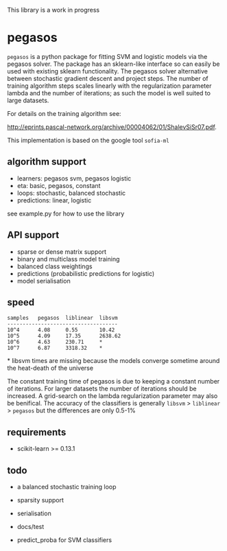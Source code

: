 This library is a work in progress

pegasos
=======
`pegasos` is a python package for fitting SVM and logistic models via the pegasos solver. The package has an sklearn-like interface so can easily be used with existing sklearn functionality. The pegasos solver alternative between stochastic gradient descent and project steps. The number of training algorithm steps scales linearly with the regularization parameter lambda and the number of iterations; as such the model is well suited to large datasets.

For details on the training algorithm see: 

http://eprints.pascal-network.org/archive/00004062/01/ShalevSiSr07.pdf. 

This implementation is based on the google tool `sofia-ml`

algorithm support
------------------
* learners: pegasos svm, pegasos logistic
* eta: basic, pegasos, constant
* loops: stochastic, balanced stochastic
* predictions: linear, logistic

see example.py for how to use the library

API support
-----------
* sparse or dense matrix support
* binary and multiclass model training
* balanced class weightings
* predictions (probabilistic predictions for logistic)
* model serialisation

speed
-----
```
samples   pegasos  liblinear  libsvm
------------------------------------
10^4      4.08     0.55       10.42
10^5      4.09     17.35      2638.62
10^6      4.63     230.71     *
10^7      6.87     3318.32    *
```

\* libsvm times are missing because the models converge sometime around the heat-death of the universe

The constant training time of pegasos is due to keeping a constant number of iterations. For larger datasets the number of iterations should be increased. A grid-search on the lambda regularization parameter may also be benifical. The accuracy of the classifiers is generally `libsvm` > `liblinear` > `pegasos` but the differences are only 0.5-1%

requirements
------------
* scikit-learn >= 0.13.1

todo
----
* a balanced stochastic training loop
* sparsity support
* serialisation
* docs/test

* predict\_proba for SVM classifiers

